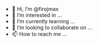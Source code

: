 - 👋 Hi, I’m @firojmax
- 👀 I’m interested in ...
- 🌱 I’m currently learning ...
- 💞️ I’m looking to collaborate on ...
- 📫 How to reach me ...

<!---
firojmax/firojmax is a ✨ special ✨ repository because its `README.md` (this file) appears on your GitHub profile.
You can click the Preview link to take a look at your changes.
--->
